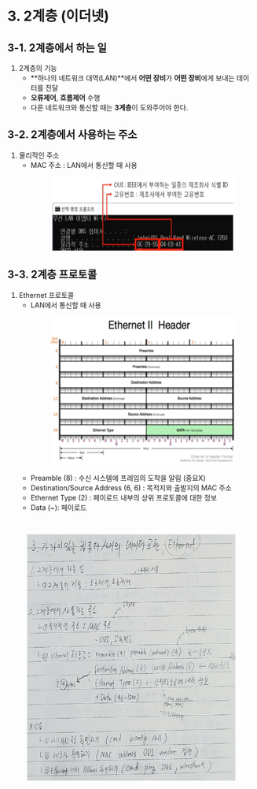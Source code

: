# 3. 2계층 (이더넷)

## 3-1. 2계층에서 하는 일
1. 2계층의 기능
    - **하나의 네트워크 대역(LAN)**에서 **어떤 장비**가 **어떤 장비**에게 보내는 데이터를 전달
    - **오류제어**, **흐름제어** 수행
    - 다른 네트워크와 통신할 때는 **3계층**이 도와주어야 한다.


## 3-2. 2계층에서 사용하는 주소
1. 물리적인 주소
    - MAC 주소 : LAN에서 통신할 때 사용
        <figure>
        <img src="./imgsrc/MACAddress.PNG" height="150">
        </figure>

## 3-3. 2계층 프로토콜
1. Ethernet 프로토콜
    - LAN에서 통신할 때 사용
        <figure>
        <img src="./imgsrc/EthernetHeader.PNG" height="300">
        </figure>
    - Preamble (8) : 수신 시스템에 프레임의 도착을 알림 (중요X)
    - Destination/Source Address (6, 6) : 목적지와 출발지의 MAC 주소
    - Ethernet Type (2) : 페이로드 내부의 상위 프로토콜에 대한 정보
    - Data (~): 페이로드

<br>

<figure>
<img src="./imgsrc/03_DataLinkLayer(Ethernet).png" height="500">
</figure>